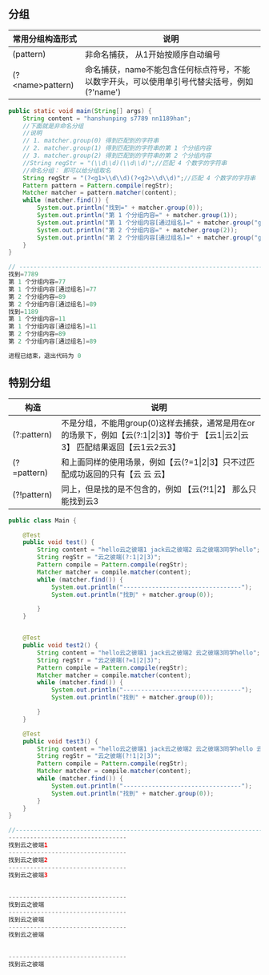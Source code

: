 ## 分组

| 常用分组构造形式  | 说明                                                         |
| ----------------- | ------------------------------------------------------------ |
| (pattern)         | 非命名捕获， 从1开始按顺序自动编号                           |
| (?\<name>pattern) | 命名捕获，name不能包含任何标点符号，不能以数字开头，可以使用单引号代替尖括号，例如(?'name') |

```java
public static void main(String[] args) {
    String content = "hanshunping s7789 nn1189han";
    //下面就是非命名分组
    //说明
    // 1. matcher.group(0) 得到匹配到的字符串
    // 2. matcher.group(1) 得到匹配到的字符串的第 1 个分组内容
    // 3. matcher.group(2) 得到匹配到的字符串的第 2 个分组内容
    //String regStr = "(\\d\\d)(\\d\\d)";//匹配 4 个数字的字符串
    //命名分组： 即可以给分组取名
    String regStr = "(?<g1>\\d\\d)(?<g2>\\d\\d)";//匹配 4 个数字的字符串
    Pattern pattern = Pattern.compile(regStr);
    Matcher matcher = pattern.matcher(content);
    while (matcher.find()) {
        System.out.println("找到=" + matcher.group(0));
        System.out.println("第 1 个分组内容=" + matcher.group(1));
        System.out.println("第 1 个分组内容[通过组名]=" + matcher.group("g1"));
        System.out.println("第 2 个分组内容=" + matcher.group(2));
        System.out.println("第 2 个分组内容[通过组名]=" + matcher.group("g2"));
    }
}

// -----------------------------------------------------------------------
找到=7789
第 1 个分组内容=77
第 1 个分组内容[通过组名]=77
第 2 个分组内容=89
第 2 个分组内容[通过组名]=89
找到=1189
第 1 个分组内容=11
第 1 个分组内容[通过组名]=11
第 2 个分组内容=89
第 2 个分组内容[通过组名]=89

进程已结束，退出代码为 0

```

## 特别分组

| 构造        | 说明                                                         |
| ----------- | ------------------------------------------------------------ |
| (?:pattern) | 不是分组，不能用group(0)这样去捕获，通常是用在or的场景下，例如【云(?:1\|2\|3)】等价于 【云1\|云2\|云3】 匹配结果返回【云1云2云3】 |
| (?=pattern) | 和上面同样的使用场景，例如【云(?=1\|2\|3】只不过匹配成功返回的只有【云 云 云】 |
| (?!pattern) | 同上，但是找的是不包含的，例如 【云(?!1\|2】 那么只能找到云3 |

```java
public class Main {

    @Test
    public void test() {
        String content = "hello云之彼端1 jack云之彼端2 云之彼端3同学hello";
        String regStr = "云之彼端(?:1|2|3)";
        Pattern compile = Pattern.compile(regStr);
        Matcher matcher = compile.matcher(content);
        while (matcher.find()) {
            System.out.println("---------------------------------");
            System.out.println("找到" + matcher.group(0));

        }
    }


    @Test
    public void test2() {
        String content = "hello云之彼端1 jack云之彼端2 云之彼端3同学hello";
        String regStr = "云之彼端(?=1|2|3)";
        Pattern compile = Pattern.compile(regStr);
        Matcher matcher = compile.matcher(content);
        while (matcher.find()) {
            System.out.println("---------------------------------");
            System.out.println("找到" + matcher.group(0));

        }
    }

    @Test
    public void test3() {
        String content = "hello云之彼端1 jack云之彼端2 云之彼端3同学hello 云之彼端4456";
        String regStr = "云之彼端(?!1|2|3)";
        Pattern compile = Pattern.compile(regStr);
        Matcher matcher = compile.matcher(content);
        while (matcher.find()) {
            System.out.println("---------------------------------");
            System.out.println("找到" + matcher.group(0));
        }
    }
}

//----------------------------------------------------------------------
---------------------------------
找到云之彼端1
---------------------------------
找到云之彼端2
---------------------------------
找到云之彼端3
    
    
---------------------------------
找到云之彼端
---------------------------------
找到云之彼端
---------------------------------
找到云之彼端
    
    
---------------------------------
找到云之彼端

```



